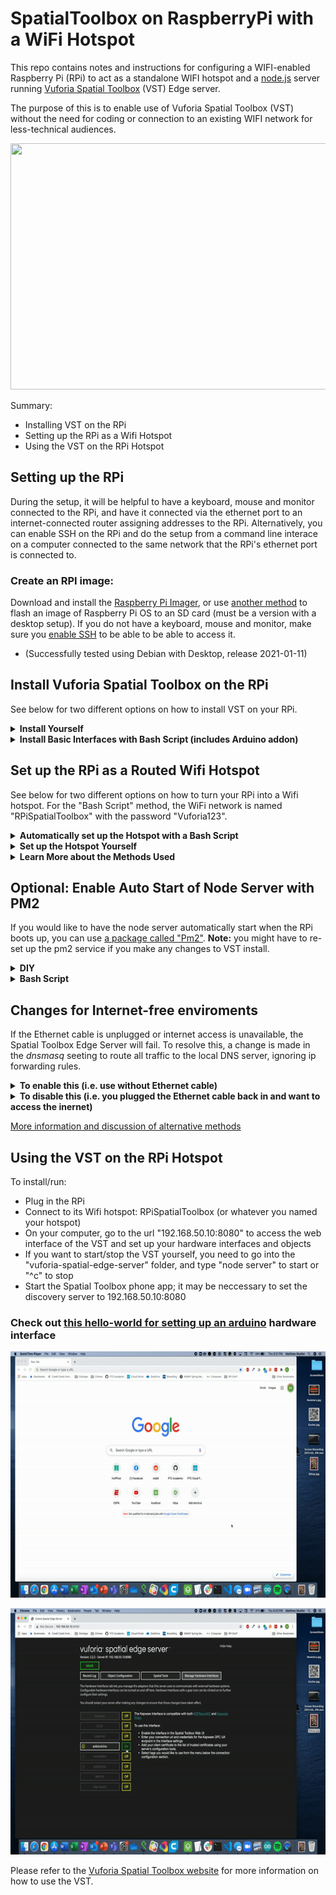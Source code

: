 # SpatialToolbox on RaspberryPi with a WiFi Hotspot

This repo contains notes and instructions for configuring a WIFI-enabled Raspberry Pi (RPi) to act as a standalone WIFI hotspot and a [node.js](https://nodejs.org/) server running [Vuforia Spatial Toolbox](https://spatialtoolbox.vuforia.com/) (VST) Edge server. 

The purpose of this is to enable use of Vuforia Spatial Toolbox (VST) without the need for coding or connection to an existing WIFI network for less-technical audiences.

<p align="center">
<img src="RPiToolboxArduinoALD5.gif" width="700", height="394">
</p>

Summary:
- Installing VST on the RPi
- Setting up the RPi as a Wifi Hotspot
- Using the VST on the RPi Hotspot 

## Setting up the RPi

During the setup, it will be helpful to have a keyboard, mouse and monitor connected to the RPi, and have it connected via the ethernet port to an internet-connected router assigning addresses to the RPi. Alternatively, you can enable SSH on the RPi and do the setup from a command line interace on a computer connected to the same network that the RPi's ethernet port is connected to.

### Create an RPI image:
Download and install the [Raspberry Pi Imager](https://www.raspberrypi.org/software/), or use [another method](https://www.raspberrypi.org/documentation/installation/installing-images/README.md) to flash an image of Raspberry Pi OS to an SD card (must be a version with a desktop setup). If you do not have a keyboard, mouse and monitor, make sure you [enable SSH](https://www.raspberrypi.org/documentation/remote-access/ssh/) to be able to be able to access it.

- (Successfully tested using Debian with Desktop, release 2021-01-11)

## Install Vuforia Spatial Toolbox on the RPi


See below for two different options on how to install VST on your RPi.

<details>
<summary><b>Install Yourself</b></summary>
<br>
  
If you have experience with installing software from the command line, we'd recommend downloading and installing VST on your RPi following [these instructions](https://spatialtoolbox.vuforia.com/docs/vuforia-spatial-edge-server/raspberry-pi). Once installed, you can add any hardware interfaces that you'd like to work with, like the [basic interfaces adddons](https://spatialtoolbox.vuforia.com/docs/vuforia-spatial-basic-interfaces-addon) or the [robotics addons](https://spatialtoolbox.vuforia.com/docs/vuforia-spatial-robotic-addon). **Note:** in order to use the RPi hotspot without an ethernet connection to the internt, you will not be able to use interfaces that communicate with the internet.

</details>

<details>
<summary><b>Install Basic Interfaces with Bash Script (includes Arduino addon)</b></summary>
<br>

OPTION 1: If you would like to automate the install process you can use the file called "RPiToolboxInstall.sh" attached to the top of this repo. In order to get the file on the RPi, you can run

    wget https://raw.githubusercontent.com/PTC-Academic/RaspberryPi-SpatialToolbox-WifiHotspot/main/RPiToolboxInstall.sh

OPTION 2: You can also download the file to your computer and copy it to the RPi over ssh with the following command, where the first argument is the file path to RPiToolbox.sh on your computer, and the second argument is pi@IPaddress

    scp /Users/Matthew/Downloads/RPiToolboxInstall.sh pi@192.168.1.174:~


Once the file is copied to your RPi, you can run the file with

    sudo bash RPiToolboxInstall.sh
    
If you'd like to change or add anything to the edge server, you need to run the following command from within the /vuforia-spacial-edge-server folder

    sudo chown -R $USER /home/pi


</details>

## Set up the RPi as a Routed Wifi Hotspot

See below for two different options on how to turn your RPi into a Wifi hotspot. For the "Bash Script" method, the WiFi network is named "RPiSpatialToolbox" with the password "Vuforia123".

<details>
<summary><b>Automatically set up the Hotspot with a Bash Script</b></summary>
<br>

OPTION 1: The simplest way to set up the hotspot is to use the file named "RPiHotspotSetup.sh" linked in this repo. In order to get the file on the RPi, you can either run

    wget https://raw.githubusercontent.com/PTC-Academic/RaspberryPi-SpatialToolbox-WifiHotspot/main/RPiHotspotSetup.sh

OPTION 2: or you can download the file to your computer and copy it to the RPi over ssh with the following command, where the first argument is the file path to RPiHotspotSetup.sh on your computer, and the second argument is pi@IPaddress

    scp /Users/Matthew/Downloads/RPiHotspotSetup.sh pi@192.168.1.174:~


Once the file is copied to your RPi, you can run the file with

    sudo bash RPiHotspotSetup.sh


Once the script has run, you'll need to reboot your Pi by running

    sudo reboot

You can now connect your devices to the WiFi network named "RPiSpatialToolbox" with the password "Vuforia123".

</details>

<details>
<summary><b>Set up the Hotspot Yourself</b></summary>
<br>
  
[This tutorial](https://www.raspberryconnect.com/projects/65-raspberrypi-hotspot-accesspoints/168-raspberry-pi-hotspot-access-point-dhcpcd-method) explains the process well. Follow the steps to include internet routing, which allows any device connected to the RPi's LAN through the hotspot to access the internet through the ethernet connection. **Note:** if you are using the VST without the ethernet connection, you will need to add one line to the dnsmasq.conf file (see the last step of these instrucitons for more info).
  
</details>

<details>
<summary><b>Learn More about the Methods Used</b></summary>
<br>
 - [Hostapd](https://en.wikipedia.org/wiki/Hostapd) enables the wifi card on the RPI to act as a hotspot (access point and WIFI authentication server), allowing users to connect to the RPi
- [DNSmasq](https://en.wikipedia.org/wiki/Dnsmasq) provides DNS services, handling the internet traffic on the hotspot network, serving domain names on the local network 
- [dhcpcd](https://wiki.archlinux.org/index.php/Dhcpcd) is a DHCP client. It assigns IP/Gateway/DNS addresses to network clients and store assigned addressesto avoid conflicts
- [ip forwarding](https://openvpn.net/faq/what-is-and-how-do-i-enable-ip-forwarding-on-linux/) enables the Pi to also connect to the internet, and allows some traffic to bypass the hotspot and go out. this may be turned on or off as explained below
- [ip tables](http://www.intellamech.com/RaspberryPi-projects/rpi_iptables.html) are used with ip forwarding to allow devices connected to the hotspot to access the internet
  
</details>

## **Optional:** Enable Auto Start of Node Server with PM2
If you would like to have the node server automatically start when the RPi boots up, you can use [a package called "Pm2"](https://pm2.keymetrics.io/docs/usage/startup/). **Note:** you might have to re-set up the pm2 service if you make any changes to VST install.

<details>
<summary><b>DIY</b></summary>
<br>
You can set this up with the following series of commands.


    sudo npm install -g pm2
    sudo env PATH=$PATH:/usr/bin /usr/lib/node_modules/pm2/bin/pm2 startup systemd -u pi --hp /home/pi
    pm2 start home/pi/vuforia-spatial-edge-server/server.js
    pm2 save

</details>

<details>
<summary><b>Bash Script</b></summary>
<br>
You can also download and run the bash file linked here called "RPiAutoStartServerPM2.sh".

    wget https://raw.githubusercontent.com/PTC-Academic/RaspberryPi-SpatialToolbox-WifiHotspot/main/RPiAutoStartServerPM2.sh

And run it with

    sudo bash RPiAutoStartServerPM2.sh

</details>



## Changes for Internet-free enviroments
If the Ethernet cable is unplugged or internet access is unavailable, the Spatial Toolbox Edge Server will fail. To resolve this, a change is made in the  *dnsmasq* seeting to route all traffic to the local DNS server, ignoring ip forwarding rules.

<details>
<summary><b>To enable this (i.e. use without Ethernet cable)</b></summary>
<br>
To edit the  *dnsmasq* seetings, run

    sudo nano /etc/dnsmasq.conf

Scroll all the way to the bottom of the text file, and add the following line of text

    address=/#/192.168.50.10

Then click ^x to exit the editor, and answer "Y" to save changes, then enter to exit.
</details>

<details>
<summary><b>To disable this (i.e. you plugged the Ethernet cable back in and want to access the inernet)</b></summary>
<br>
Once again, to edit the  *dnsmasq* seetings, run

    sudo nano /etc/dnsmasq.conf

Scroll all the way to the bottom of the text file, and **remove** the following line of text

    address=/#/192.168.50.10

so that the last line of the file is

    dhcp-range=192.168.50.150,192.168.50.200,255.255.255.0,12h

Then click ^x to exit the editor, and answer "Y" to save changes, then enter to exit.
</details>

[More information and discussion of alternative methods](https://raspberrypi.stackexchange.com/questions/93883/client-connects-to-node-web-server-once-connected-to-raspberry-pi-access-point) 


## Using the VST on the RPi Hotspot 
To install/run:
-	Plug in the RPi
-	Connect to its Wifi hotspot: RPiSpatialToolbox (or whatever you named your hotspot)
-	On your computer, go to the url "192.168.50.10:8080" to access the web interface of the VST and set up your hardware interfaces and objects
-	If you want to start/stop the VST yourself, you need to go into the "vuforia-spatial-edge-server" folder, and type "node server" to start or "^c" to stop
-	Start the Spatial Toolbox phone app; it may be neccessary to set the discovery server to 192.168.50.10:8080

### Check out [this hello-world for setting up an arduino](https://github.com/PTC-Academic/DX-Resources/tree/master/Curriculum_Resources/DX-Exercises/Vuforia%20Spatial%20Toolbox%20-%20Arduino%20Hello%20World) hardware interface

<p align="center">
<img src="VST_RPi_HotspotHardwareSetup.gif" width="700", height="394">
</p>

<p align="center">
<img src="VST_RPi_ObjectSetup.gif" width="700", height="394">
</p>

Please refer to the [Vuforia Spatial Toolbox website](https://spatialtoolbox.vuforia.com/docs/use) for more information on how to use the VST.



